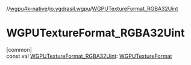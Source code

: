 //[wgpu4k-native](../../index.md)/[io.ygdrasil.wgpu](index.md)/[WGPUTextureFormat_RGBA32Uint](-w-g-p-u-texture-format_-r-g-b-a32-uint.md)

# WGPUTextureFormat_RGBA32Uint

[common]\
const val [WGPUTextureFormat_RGBA32Uint](-w-g-p-u-texture-format_-r-g-b-a32-uint.md): [WGPUTextureFormat](-w-g-p-u-texture-format/index.md)